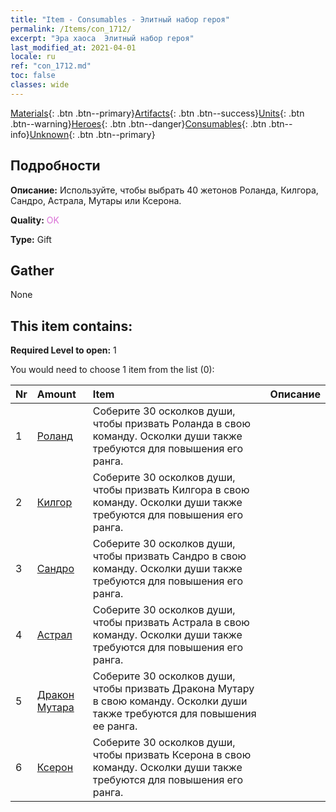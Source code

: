 ```yaml
---
title: "Item - Consumables - Элитный набор героя"
permalink: /Items/con_1712/
excerpt: "Эра хаоса  Элитный набор героя"
last_modified_at: 2021-04-01
locale: ru
ref: "con_1712.md"
toc: false
classes: wide
---
```

 [Materials](/ru/Items/){: .btn .btn--primary}[Artifacts](/ru/Items/Artifacts/){: .btn .btn--success}[Units](/ru/Items/Units/){: .btn .btn--warning}[Heroes](/ru/Items/Heroes/){: .btn .btn--danger}[Consumables](/ru/Items/Consumables/){: .btn .btn--info}[Unknown](/ru/Items/Unknown/){: .btn .btn--primary}

## Подробности
 **Описание:** Используйте, чтобы выбрать 40 жетонов Роланда, Килгора, Сандро, Астрала, Мутары или Ксерона.

 **Quality:** <span style="color: #DA70D6">OK</span>

 **Type:** Gift

## Gather

  None

## This item contains:

 **Required Level to open:** 1

 You would need to choose 1 item from the list (0):

  | Nr | Amount |     Item    | Описание |
  |:---|:-------|:------------|:-----------:|
  | 1 | [Роланд](/ru/Items/her_362/) | Соберите 30 осколков души, чтобы призвать Роланда в свою команду. Осколки души также требуются для повышения его ранга. | 
  | 2 | [Килгор](/ru/Items/her_374/) | Соберите 30 осколков души, чтобы призвать Килгора в свою команду. Осколки души также требуются для повышения его ранга. | 
  | 3 | [Сандро](/ru/Items/her_371/) | Соберите 30 осколков души, чтобы призвать Сандро в свою команду. Осколки души также требуются для повышения его ранга. | 
  | 4 | [Астрал](/ru/Items/her_388/) | Соберите 30 осколков души, чтобы призвать Астрала в свою команду. Осколки души также требуются для повышения его ранга. | 
  | 5 | [Дракон Мутара](/ru/Items/her_390/) | Соберите 30 осколков души, чтобы призвать Дракона Мутару в свою команду. Осколки души также требуются для повышения ее ранга. | 
  | 6 | [Ксерон](/ru/Items/her_383/) | Соберите 30 осколков души, чтобы призвать Ксерона в свою команду. Осколки души также требуются для повышения его ранга. | 

